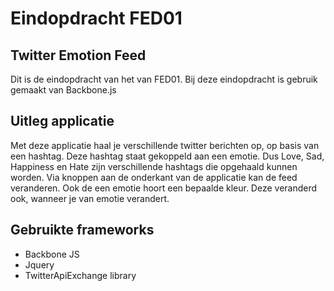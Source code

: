 Eindopdracht FED01
==================
Twitter Emotion Feed
--------------
Dit is de eindopdracht van het van FED01. Bij deze eindopdracht is gebruik gemaakt van Backbone.js

Uitleg applicatie
--------------
Met deze applicatie haal je verschillende twitter berichten op, op basis van een hashtag. Deze hashtag staat gekoppeld aan een emotie. Dus Love, Sad, Happiness en Hate zijn verschillende hashtags die opgehaald kunnen worden. Via knoppen aan de onderkant van de applicatie kan de feed veranderen. Ook de een emotie hoort een bepaalde kleur. Deze veranderd ook, wanneer je van emotie verandert.

Gebruikte frameworks
--------------
- Backbone JS
- Jquery
- TwitterApiExchange library
